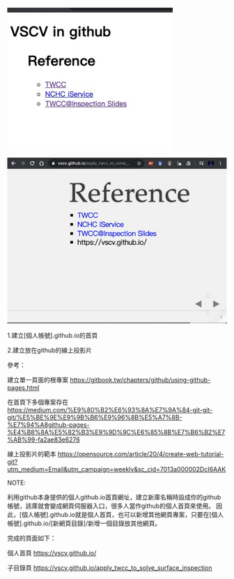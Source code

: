 ![github.io的首頁](/apply_twcc_to_solve_surface_inspection/images/github.io_page_sample.jpg)

![線上投影片](/apply_twcc_to_solve_surface_inspection/images/slides_sample.jpg)

1.建立[個人帳號].github.io的首頁

2.建立放在github的線上投影片

參考：

建立單一頁面的根專案
https://gitbook.tw/chapters/github/using-github-pages.html

在首頁下多個專案存在
https://medium.com/%E9%80%B2%E6%93%8A%E7%9A%84-git-git-git/%E5%BE%9E%E9%9B%B6%E9%96%8B%E5%A7%8B-%E7%94%A8github-pages-%E4%B8%8A%E5%82%B3%E9%9D%9C%E6%85%8B%E7%B6%B2%E7%AB%99-fa2ae83e6276

線上投影片的範本
https://opensource.com/article/20/4/create-web-tutorial-git?utm_medium=Email&utm_campaign=weekly&sc_cid=7013a000002DcI6AAK

NOTE:

利用github本身提供的個人github.io首頁網址，建立新庫名稱時設成你的github帳號，該庫就會變成網頁伺服器入口，很多人當作github的個人首頁來使用。
因此，[個人帳號].github.io就是個人首頁，也可以新增其他網頁專案，只要在[個人帳號].github.io/[新網頁目錄]/新增一個目錄放其他網頁。

完成的頁面如下：

個人首頁 https://vscv.github.io/

子目錄頁 https://vscv.github.io/apply_twcc_to_solve_surface_inspection

